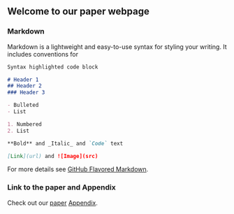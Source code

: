 ## Welcome to our paper webpage

### Markdown

Markdown is a lightweight and easy-to-use syntax for styling your writing. It includes conventions for

```markdown
Syntax highlighted code block

# Header 1
## Header 2
### Header 3

- Bulleted
- List

1. Numbered
2. List

**Bold** and _Italic_ and `Code` text

[Link](url) and ![Image](src)
```

For more details see [GitHub Flavored Markdown](https://guides.github.com/features/mastering-markdown/).

### Link to the paper and Appendix

Check out our [paper](https://github.com/nsping13/GAN-steerability-without-optimization-/blob/main/Generative_image_manipulations_web_main.pdf) [Appendix](https://github.com/nsping13/GAN-steerability-without-optimization-/blob/main/Generative_image_manipulations_web_SM.pdf).

